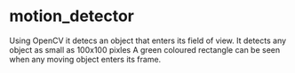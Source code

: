 # motion_detector
Using OpenCV it detecs an object that enters its field of view.
It detects any object as small as 100x100 pixles
A green coloured rectangle can be seen when any moving object enters its frame.
